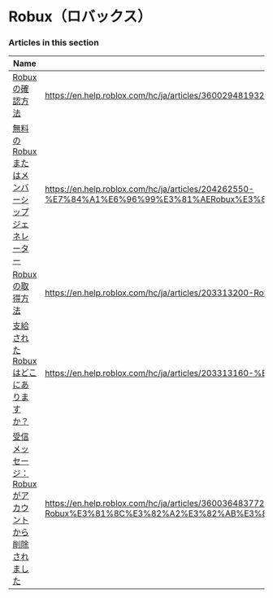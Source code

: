 # Robux（ロバックス）  
### Articles in this section
Name|URL
-|-
[Robuxの確認方法](./Robuxの確認方法.html) |https://en.help.roblox.com/hc/ja/articles/360029481932-Robux%E3%81%AE%E7%A2%BA%E8%AA%8D%E6%96%B9%E6%B3%95
[無料のRobuxまたはメンバーシップジェネレーター](./無料のRobuxまたはメンバーシップジェネレーター.html) |https://en.help.roblox.com/hc/ja/articles/204262550-%E7%84%A1%E6%96%99%E3%81%AERobux%E3%81%BE%E3%81%9F%E3%81%AF%E3%83%A1%E3%83%B3%E3%83%90%E3%83%BC%E3%82%B7%E3%83%83%E3%83%97%E3%82%B8%E3%82%A7%E3%83%8D%E3%83%AC%E3%83%BC%E3%82%BF%E3%83%BC
[Robuxの取得方法](./Robuxの取得方法.html) |https://en.help.roblox.com/hc/ja/articles/203313200-Robux%E3%81%AE%E5%8F%96%E5%BE%97%E6%96%B9%E6%B3%95
[支給されたRobuxはどこにありますか？](./支給されたRobuxはどこにありますか？.html) |https://en.help.roblox.com/hc/ja/articles/203313160-%E6%94%AF%E7%B5%A6%E3%81%95%E3%82%8C%E3%81%9FRobux%E3%81%AF%E3%81%A9%E3%81%93%E3%81%AB%E3%81%82%E3%82%8A%E3%81%BE%E3%81%99%E3%81%8B-
[受信メッセージ：Robuxがアカウントから削除されました](./受信メッセージ：Robuxがアカウントから削除されました.html) |https://en.help.roblox.com/hc/ja/articles/360036483772-%E5%8F%97%E4%BF%A1%E3%83%A1%E3%83%83%E3%82%BB%E3%83%BC%E3%82%B8-Robux%E3%81%8C%E3%82%A2%E3%82%AB%E3%82%A6%E3%83%B3%E3%83%88%E3%81%8B%E3%82%89%E5%89%8A%E9%99%A4%E3%81%95%E3%82%8C%E3%81%BE%E3%81%97%E3%81%9F